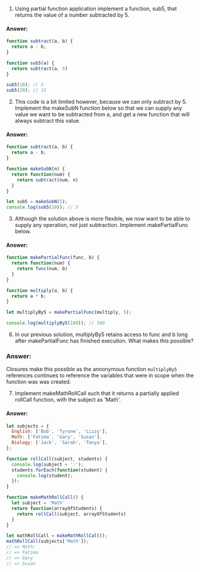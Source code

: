 1) Using partial function application implement a function, sub5, that returns the value of a number subtracted by 5.

#### Answer: 

```js
function subtract(a, b) {
  return a - b;
}

function sub5(a) {
  return subtract(a, 5)
}

sub5(10); // 5
sub5(20); // 15
```

2) This code is a bit limited however, because we can only subtract by 5. Implement the makeSubN function below so that we can supply any value we want to be subtracted from a, and get a new function that will always subtract this value.

#### Answer:

```js
function subtract(a, b) {
  return a - b;
}

function makeSubN(n) {
  return function(num) {
    return subtract(num, n)
  }
}

let sub5 = makeSubN(5);
console.log(sub5(10)); // 5
```

3) Although the solution above is more flexible, we now want to be able to supply any operation, not just subtraction. Implement makePartialFunc below.

#### Answer: 
```js
function makePartialFunc(func, b) {
  return function(num) {
    return func(num, b)
  }
}

function multiply(a, b) {
  return a * b;
}

let multiplyBy5 = makePartialFunc(multiply, 5);

console.log(multiplyBy5(100)); // 500
```

6) In our previous solution, multiplyBy5 retains access to func and b long after makePartialFunc has finished execution. What makes this possible?

### Answer:
Closures make this possible as the annonymous function `multiplyBy5` references continues to reference the variables that were in scope when the function was was created. 

7) Implement makeMathRollCall such that it returns a partially applied rollCall function, with the subject as 'Math'.

#### Answer:
```js
let subjects = {
  English: ['Bob', 'Tyrone', 'Lizzy'],
  Math: ['Fatima', 'Gary', 'Susan'],
  Biology: ['Jack', 'Sarah', 'Tanya'],
};

function rollCall(subject, students) {
  console.log(subject + ':');
  students.forEach(function(student) {
    console.log(student);
  });
}

function makeMathRollCall() {
  let subject = 'Math'
  return function(arrayOfStudents) {
    return rollCall(subject, arrayOfStudents)
  }
}

let mathRollCall = makeMathRollCall();
mathRollCall(subjects['Math']);
// => Math:
// => Fatima
// => Gary
// => Susan
``` 
